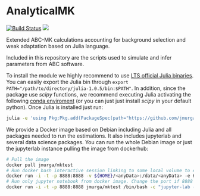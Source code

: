 # AnalyticalMK

[![Build Status](https://travis-ci.com/jmurga/Analytical.jl.svg?branch=master)](https://travis-ci.com/jmurga/Analytical.jl) [![](https://img.shields.io/badge/docs-latest-blue.svg)](https://jmurga.github.io/Analytical.jl/dev)  

Extended ABC-MK calculations accounting for background selection and weak adaptation based on Julia language.

Included in this repository are the scripts used to simulate and infer parameters from ABC software.

To install the module we highly recommend to use [LTS official Julia binaries](https://julialang.org/downloads/). You can easily export the Julia bin through ```export PATH="/path/to/directory/julia-1.0.5/bin:$PATH"```. In addition, since the package use *scipy* functions, we recommend executing Julia activating the following [conda enviroment](https://github.com/jmurga/Analytical.jl/tree/master/scripts/abc-mk.yml) (or you can just just install *scipy* in your default python). Once Julia is installed just run:
```bash
julia -e 'using Pkg;Pkg.add(PackageSpec(path="https://github.com/jmurga/Analytical.jl"))'
```

We provide a Docker image based on Debian including Julia and all packages needed to run the estimations. It also includes jupyterlab and several data science packages. You can run the whole Debian image or just the jupyterlab instance pulling the image from dockerhub:

```bash
# Pull the image
docker pull jmurga/mktest
# Run docker bash interactive session linking to some local volume to export data
docker run -i -t -p 8888:8888 -v ${HOME}/<anyData>:/data/<anyData> -e HOSTID=$(id -u) jmurga/mktest
# Run only jupyter notebook from docker image. Change the port if 8888 is already used
docker run -i -t -p 8888:8888 jmurga/mktest /bin/bash -c "jupyter-lab --ip='*' --port=8888 --no-browser --allow-root"
```
